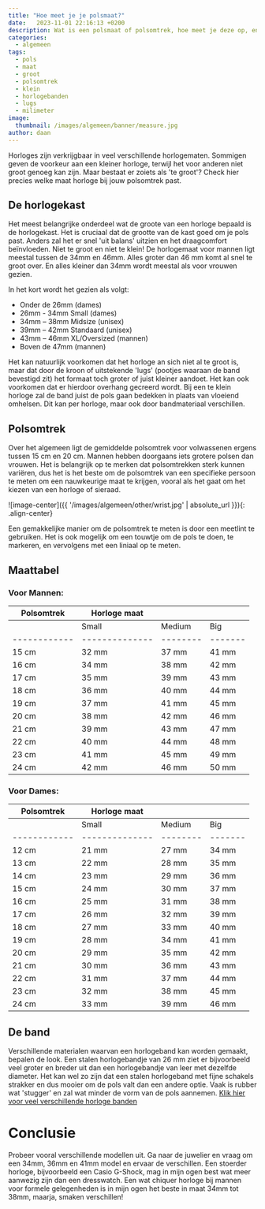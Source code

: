 ```yaml
---
title: "Hoe meet je je polsmaat?"
date:   2023-11-01 22:16:13 +0200
description: Wat is een polsmaat of polsomtrek, hoe meet je deze op, en welke maat horloge hoort hier bij? Hoeveel milimeter past bij welke pols?
categories:
  - algemeen
tags:
  - pols
  - maat
  - groot
  - polsomtrek
  - klein
  - horlogebanden
  - lugs
  - milimeter
image: 
  thumbnail: /images/algemeen/banner/measure.jpg
author: daan
---
```

Horloges zijn verkrijgbaar in veel verschillende horlogematen. Sommigen geven de voorkeur aan een kleiner horloge, terwijl het voor anderen niet groot genoeg kan zijn. Maar bestaat er zoiets als 'te groot'? Check hier precies welke maat horloge bij jouw polsomtrek past.

## De horlogekast
Het meest belangrijke onderdeel wat de groote van een horloge bepaald is de horlogekast. Het is cruciaal dat de grootte van de kast goed om je pols past. Anders zal het er snel 'uit balans' uitzien en het draagcomfort beïnvloeden. Niet te groot en niet te klein! De horlogemaat voor mannen ligt meestal tussen de 34mm en 46mm. Alles groter dan 46 mm komt al snel te groot over. En alles kleiner dan 34mm wordt meestal als voor vrouwen gezien.

In het kort wordt het gezien als volgt:
- Onder de 26mm (dames)
- 26mm - 34mm Small (dames)
- 34mm – 38mm Midsize (unisex)
- 39mm – 42mm Standaard (unisex)
- 43mm – 46mm XL/Oversized (mannen)
- Boven de 47mm (mannen)

Het kan natuurlijk voorkomen dat het horloge an sich niet al te groot is, maar dat door de kroon of uitstekende 'lugs' (pootjes waaraan de band bevestigd zit) het formaat toch groter of juist kleiner aandoet. Het kan ook voorkomen dat er hierdoor overhang gecreerd wordt. Bij een te klein horloge zal de band juist de pols gaan bedekken in plaats van vloeiend omhelsen. Dit kan per horloge, maar ook door bandmateriaal verschillen.

## Polsomtrek
Over het algemeen ligt de gemiddelde polsomtrek voor volwassenen ergens tussen 15 cm en 20 cm. Mannen hebben doorgaans iets grotere polsen dan vrouwen. Het is belangrijk op te merken dat polsomtrekken sterk kunnen variëren, dus het is het beste om de polsomtrek van een specifieke persoon te meten om een nauwkeurige maat te krijgen, vooral als het gaat om het kiezen van een horloge of sieraad.


![image-center]({{ '/images/algemeen/other/wrist.jpg' | absolute_url }}){: .align-center}

Een gemakkelijke manier om de polsomtrek te meten is door een meetlint te gebruiken. Het is ook mogelijk om een touwtje om de pols te doen, te markeren, en vervolgens met een liniaal op te meten. 

<center><script type="text/javascript">var bol_sitebar_v2={"id":"bol_1698873173384", "baseUrl":"partner.bol.com","productId":"9300000101171222","familyId":"","siteId":"1321762","target":true,"rating":true,"price":true,"deliveryDescription":true,"button":true,"linkName":"Rolmaat%20-%20Meetlint","linkSubId":""};</script><script type="text/javascript" src="https://partner.bol.com/promotion/static/js/partnerProductlinkV2.js" id="bol_1698873173384"></script></center>

## Maattabel

### Voor Mannen:

| Polsomtrek | Horloge maat |        |       |
|------------|--------------|--------|-------|
|            | Small        | Medium | Big   |
|------------|--------------|--------|-------|
| 15 cm      | 32 mm        | 37 mm  | 41 mm |
| 16 cm      | 34 mm        | 38 mm  | 42 mm |
| 17 cm      | 35 mm        | 39 mm  | 43 mm |
| 18 cm      | 36 mm        | 40 mm  | 44 mm |
| 19 cm      | 37 mm        | 41 mm  | 45 mm |
| 20 cm      | 38 mm        | 42 mm  | 46 mm |
| 21 cm      | 39 mm        | 43 mm  | 47 mm |
| 22 cm      | 40 mm        | 44 mm  | 48 mm |
| 23 cm      | 41 mm        | 45 mm  | 49 mm |
| 24 cm      | 42 mm        | 46 mm  | 50 mm |

### Voor Dames:

| Polsomtrek | Horloge maat |        |       |
|------------|--------------|--------|-------|
|            | Small        | Medium | Big   |
|------------|--------------|--------|-------|
| 12 cm      | 21 mm        | 27 mm  | 34 mm |
| 13 cm      | 22 mm        | 28 mm  | 35 mm |
| 14 cm      | 23 mm        | 29 mm  | 36 mm |
| 15 cm      | 24 mm        | 30 mm  | 37 mm |
| 16 cm      | 25 mm        | 31 mm  | 38 mm |
| 17 cm      | 26 mm        | 32 mm  | 39 mm |
| 18 cm      | 27 mm        | 33 mm  | 40 mm |
| 19 cm      | 28 mm        | 34 mm  | 41 mm |
| 20 cm      | 29 mm        | 35 mm  | 42 mm |
| 21 cm      | 30 mm        | 36 mm  | 43 mm |
| 22 cm      | 31 mm        | 37 mm  | 44 mm |
| 23 cm      | 32 mm        | 38 mm  | 45 mm |
| 24 cm      | 33 mm        | 39 mm  | 46 mm |

## De band
Verschillende materialen waarvan een horlogeband kan worden gemaakt, bepalen de look. Een stalen horlogebandje van 26 mm ziet er bijvoorbeeld veel groter en breder uit dan een horlogebandje van leer met dezelfde diameter. Het kan wel zo zijn dat een stalen horlogeband met fijne schakels strakker en dus mooier om de pols valt dan een andere optie. Vaak is rubber wat 'stugger' en zal wat minder de vorm van de pols aannemen. <a href="https://partner.bol.com/click/click?p=2&t=url&s=1321762&f=TXL&url=https%3A%2F%2Fwww.bol.com%2Fnl%2Fnl%2Fs%2Fhorlogeband%2F&name=bol.com">Klik hier voor veel verschillende horloge banden</a>

# Conclusie
Probeer vooral verschillende modellen uit. Ga naar de juwelier en vraag om een 34mm, 36mm en 41mm model en ervaar de verschillen. Een stoerder horloge, bijvoorbeeld een Casio G-Shock, mag in mijn ogen best wat meer aanwezig zijn dan een dresswatch. Een wat chiquer horloge bij mannen voor formele gelegenheden is in mijn ogen het beste in maat 34mm tot 38mm, maarja, smaken verschillen!